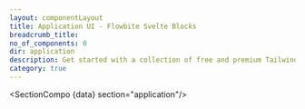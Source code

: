 ```yaml
---
layout: componentLayout
title: Application UI - Flowbite Svelte Blocks
breadcrumb_title:
no_of_components: 0
dir: application
description: Get started with a collection of free and premium Tailwind CSS UI components for admin dashboard layouts, sidebars, charts, widgets, kanban boards, and more.
category: true
---
```

<script lang="ts">
  import type { PageData } from './$types';
  import SectionCompo from '../utils/Sectioncompo.svelte';
  export let data: PageData;
</script>

<SectionCompo {data} section="application"/>